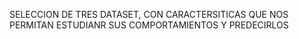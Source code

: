 SELECCION DE TRES DATASET, CON CARACTERSITICAS QUE NOS PERMITAN ESTUDIANR SUS COMPORTAMIENTOS Y PREDECIRLOS
